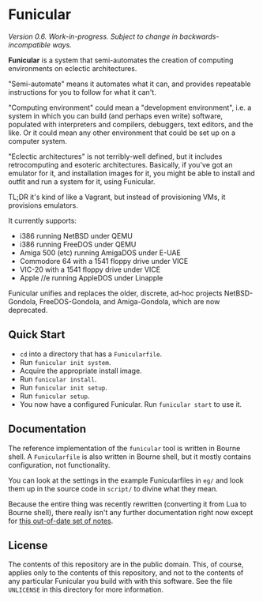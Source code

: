 Funicular
=========

*Version 0.6.  Work-in-progress.  Subject to change in backwards-incompatible ways.*

**Funicular** is a system that semi-automates the creation of computing
environments on eclectic architectures.

"Semi-automate" means it automates what it can, and provides repeatable
instructions for you to follow for what it can't.

"Computing environment" could mean a "development environment", i.e.
a system in which you can build (and perhaps even write) software,
populated with interpreters and compilers, debuggers, text editors,
and the like.  Or it could mean any other environment that could be
set up on a computer system.

"Eclectic architectures" is not terribly-well defined, but it includes
retrocomputing and esoteric architectures.  Basically, if you've got an
emulator for it, and installation images for it, you might be able to
install and outfit and run a system for it, using Funicular.

TL;DR it's kind of like a Vagrant, but instead of provisioning VMs, it
provisions emulators.

It currently supports:

*   i386 running NetBSD under QEMU
*   i386 running FreeDOS under QEMU
*   Amiga 500 (etc) running AmigaDOS under E-UAE
*   Commodore 64 with a 1541 floppy drive under VICE
*   VIC-20 with a 1541 floppy drive under VICE
*   Apple //e running AppleDOS under Linapple

Funicular unifies and replaces the older, discrete, ad-hoc projects
NetBSD-Gondola, FreeDOS-Gondola, and Amiga-Gondola, which are now deprecated.

Quick Start
-----------

*   `cd` into a directory that has a `Funicularfile`.
*   Run `funicular init system`.
*   Acquire the appropriate install image.
*   Run `funicular install`.
*   Run `funicular init setup`.
*   Run `funicular setup`.
*   You now have a configured Funicular.  Run `funicular start` to use it.

Documentation
-------------

The reference implementation of the `funicular` tool is written in Bourne
shell.  A `Funicularfile` is also written in Bourne shell, but it mostly
contains configuration, not functionality.

You can look at the settings in the example Funicularfiles in `eg/` and
look them up in the source code in `script/` to divine what they mean.

Because the entire thing was recently rewritten (converting it from
Lua to Bourne shell), there really isn't any further documentation right
now except for [this out-of-date set of notes](doc/Notes.md).

License
-------

The contents of this repository are in the public domain.  This, of course,
applies only to the contents of this repository, and not to the contents of
any particular Funicular you build with with this software.  See the file
`UNLICENSE` in this directory for more information.
